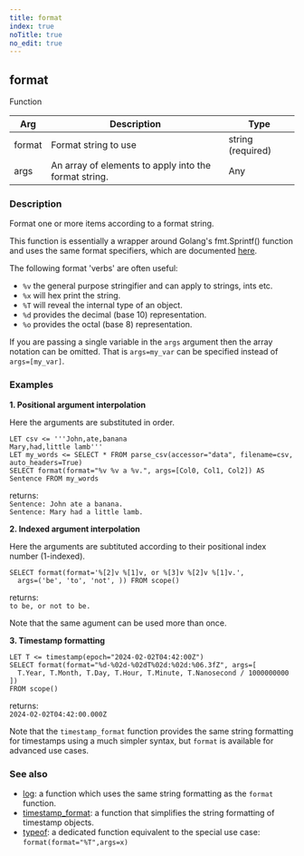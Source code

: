 ```yaml
---
title: format
index: true
noTitle: true
no_edit: true
---
```




<div class="vql_item"></div>


## format
<span class='vql_type label label-warning pull-right page-header'>Function</span>



<div class="vqlargs"></div>

Arg | Description | Type
----|-------------|-----
format|Format string to use|string (required)
args|An array of elements to apply into the format string.|Any

### Description

Format one or more items according to a format string.

This function is essentially a wrapper around Golang's fmt.Sprintf()
function and uses the same format specifiers, which are documented
[here](https://pkg.go.dev/fmt).

The following format 'verbs' are often useful:

- `%v` the general purpose stringifier and can apply to strings, ints etc.
- `%x` will hex print the string.
- `%T` will reveal the internal type of an object.
- `%d` provides the decimal (base 10) representation.
- `%o` provides the octal (base 8) representation.

If you are passing a single variable in the `args` argument then the array
notation can be omitted. That is `args=my_var` can be specified instead
of `args=[my_var]`.

### Examples

**1. Positional argument interpolation**

Here the arguments are substituted in order.

```vql
LET csv <= '''John,ate,banana
Mary,had,little lamb'''
LET my_words <= SELECT * FROM parse_csv(accessor="data", filename=csv, auto_headers=True)
SELECT format(format="%v %v a %v.", args=[Col0, Col1, Col2]) AS Sentence FROM my_words
```
returns:\
`Sentence: John ate a banana.`\
`Sentence: Mary had a little lamb.`

**2. Indexed argument interpolation**

Here the arguments are subtituted according to their positional index number
(1-indexed).

```vql
SELECT format(format='%[2]v %[1]v, or %[3]v %[2]v %[1]v.',
  args=('be', 'to', 'not', )) FROM scope()
```
returns:\
`to be, or not to be.`

Note that the same agument can be used more than once.

**3. Timestamp formatting**

```vql
LET T <= timestamp(epoch="2024-02-02T04:42:00Z")
SELECT format(format="%d-%02d-%02dT%02d:%02d:%06.3fZ", args=[
  T.Year, T.Month, T.Day, T.Hour, T.Minute, T.Nanosecond / 1000000000 ])
FROM scope()
```
returns:\
`2024-02-02T04:42:00.000Z`

Note that the `timestamp_format` function provides the same string
formatting for timestamps using a much simpler syntax, but `format` is available
for advanced use cases.

### See also

- [log](vql_reference/basic/log/): a function which uses the same string
  formatting as the `format` function.
- [timestamp_format](/vql_reference/misc/timestamp_format/): a function
  that simplifies the string formatting of timestamp objects.
- [typeof](/vql_reference/basic/format/): a dedicated function equivalent
  to the special use case: `format(format="%T",args=x)`


